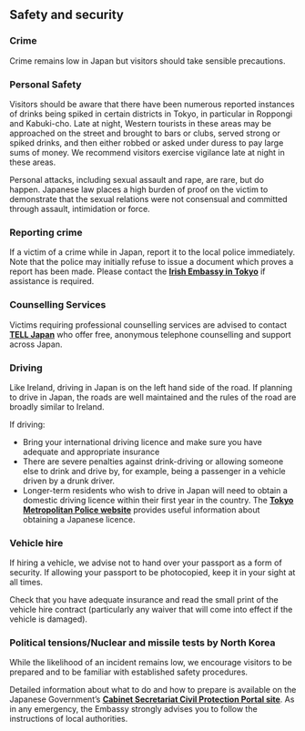## Safety and security

### **Crime**

Crime remains low in Japan but visitors should take sensible precautions.

### **Personal Safety**

Visitors should be aware that there have been numerous reported instances of drinks being spiked in certain districts in Tokyo, in particular in Roppongi and Kabuki-cho. Late at night, Western tourists in these areas may be approached on the street and brought to bars or clubs, served strong or spiked drinks, and then either robbed or asked under duress to pay large sums of money. We recommend visitors exercise vigilance late at night in these areas.

Personal attacks, including sexual assault and rape, are rare, but do happen. Japanese law places a high burden of proof on the victim to demonstrate that the sexual relations were not consensual and committed through assault, intimidation or force.

### **Reporting crime**

If a victim of a crime while in Japan, report it to the local police immediately. Note that the police may initially refuse to issue a document which proves a report has been made. Please contact the [**Irish Embassy in Tokyo**](https://www.ireland.ie/en/japan/) if assistance is required.

### **Counselling Services**

Victims requiring professional counselling services are advised to contact [**TELL Japan**](http://telljp.com/) who offer free, anonymous telephone counselling and support across Japan.

### **Driving**

Like Ireland, driving in Japan is on the left hand side of the road. If planning to drive in Japan, the roads are well maintained and the rules of the road are broadly similar to Ireland.

If driving:

* Bring your international driving licence and make sure you have adequate and appropriate insurance
* There are severe penalties against drink-driving or allowing someone else to drink and drive by, for example, being a passenger in a vehicle driven by a drunk driver.
* Longer-term residents who wish to drive in Japan will need to obtain a domestic driving licence within their first year in the country. The [**Tokyo Metropolitan Police website**](https://www.keishicho.metro.tokyo.lg.jp/multilingual/english/traffic_safety/drivers_licenses/index.html) provides useful information about obtaining a Japanese licence.

### **Vehicle hire**

If hiring a vehicle, we advise not to hand over your passport as a form of security. If allowing your passport to be photocopied, keep it in your sight at all times.

Check that you have adequate insurance and read the small print of the vehicle hire contract (particularly any waiver that will come into effect if the vehicle is damaged).

### **Political tensions/Nuclear and missile tests by North Korea**

While the likelihood of an incident remains low, we encourage visitors to be prepared and to be familiar with established safety procedures.

Detailed information about what to do and how to prepare is available on the Japanese Government’s [**Cabinet Secretariat Civil Protection Portal site**](http://www.kokuminhogo.go.jp/en/pdf/protecting.pdf). As in any emergency, the Embassy strongly advises you to follow the instructions of local authorities.